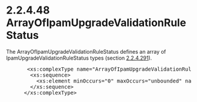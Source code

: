 <html dir="LTR" xmlns:mshelp="http://msdn.microsoft.com/mshelp" xmlns:ddue="http://ddue.schemas.microsoft.com/authoring/2003/5" xmlns:xlink="http://www.w3.org/1999/xlink" xmlns:tool="http://www.microsoft.com/tooltip">
 <body>
 <div id="header">
 <h1 class="heading">2.2.4.48 ArrayOfIpamUpgradeValidationRuleStatus</h1>
 </div>
 <div id="mainSection">
 <div id="mainBody">
 <div id="allHistory" class="saveHistory"></div>
 <div id="sectionSection0" class="section" name="collapseableSection">
 

<p>The ArrayOfIpamUpgradeValidationRuleStatus defines an array
of IpamUpgradeValidationRuleStatus types (section <a href="5572e224-5e6c-486e-aa5d-80e71457b050.md">2.2.4.291</a>). </p>

<dl>
<dd>
<div><pre>  &lt;xs:complexType name=&quot;ArrayOfIpamUpgradeValidationRuleStatus&quot;&gt;
   &lt;xs:sequence&gt;
     &lt;xs:element minOccurs=&quot;0&quot; maxOccurs=&quot;unbounded&quot; name=&quot;IpamUpgradeValidationRuleStatus&quot; nillable=&quot;true&quot; type=&quot;ipam:IpamUpgradeValidationRuleStatus&quot; /&gt;
   &lt;/xs:sequence&gt;
 &lt;/xs:complexType&gt;
</pre></div>
</dd></dl>


 </div>
 </div>
 </div>
 </body>
</html>